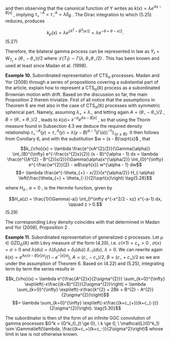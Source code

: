 and then observing that the canonical function of Y writes as  $k(x) = \lambda e^{Ax - B|x|}$ , implying  $\tau_{+}^{-A} = \tau_{-}^{A} = \lambda \delta_{B}$ . The Dirac integration to which (5.25) reduces, produces

$$k_{\rho}(x) = \lambda e^{(A^2 - B^2)x/2} = \lambda e^{-\theta + \theta - x/2}.$$
(5.27)

Therefore, the bilateral gamma process can be represented in law as  $Y_t = W_{T_t} + (\theta_- - \theta_+)t/2$ where  $\mathcal{L}(T_1) \sim \Gamma(\lambda, \theta_+\theta_-/2)$ . This has been known and used at least since Madan et al. (1998).

**Example 10.** Subordinated representation of  $\text{CTS}_{\alpha}$  processes. Madan and Yor (2008) through a series of propositions covering a substantial part of the article, explain how to represent a  $\text{CTS}_{\alpha}(\mathbb{R})$  process as a subordinated Brownian motion with drift. Based on the discussion so far, the main Proposition 2 therein trivialize. First of all notice that the assumptions in Theorem 6 are met also in the case of  $\text{CTS}_{\alpha}(\mathbb{R})$  processes with symmetric spherical part. Namely, assuming  $\lambda_{+} = \lambda_{-}$  and letting again  $A = (\theta_{-} - \theta_{+})/2$ ,  $B = (\theta_{-} + \theta_{-})/2$ , leads to  $k(x) =$  $x^{-\alpha}e^{Ax-B|x|}$ , so that using the Thorin measure found in Subsection 4.3 we deduce the required density relationship  $\tau_{+}^{-A}(y) = \tau_{-}^{A}(y) = \lambda(y - B)^{\alpha - 1} (\Gamma(\alpha))^{-1} \mathbb{1}_{\{y \ge B\}}.$  It then follows from Corollary 6, and with the substitution  $w = (s - B)\sqrt{x}$ , that

$$k_{\rho}(x) = \lambda \frac{e^{xA^{2}/2}}{\Gamma(\alpha)} \int_{B}^{\infty} e^{-\frac{s^{2}x}{2}} (s - B)^{\alpha - 1} ds = \lambda \frac{e^{(A^{2} - B^{2})x/2}}{\Gamma(\alpha)x^{\alpha/2}} \int_{0}^{\infty} e^{-\frac{w^{2}}{2} - wB\sqrt{x}} w^{\alpha - 1} dw$$
$$= \lambda \frac{e^{-\theta_{+} - x/2}}{x^{\alpha/2}} H_{-\alpha} \left(\frac{\theta_{+} + \theta_{-}}{2}\sqrt{x}\right) \tag{5.28}$$

where  $H_a$ ,  $a < 0$ , is the Hermite function, given by

$$H_a(z) = \frac{1}{\Gamma(-a)} \int_0^\infty e^{-x^2/2 - xz} x^{-a-1} dx, \qquad z > 0.$$
 (5.29)

The corresponding Lévy density coincides with that determined in Madan and Yor (2008), Proposition  $2$ .

**Example 11.** Subordinated representation of generalized-z processes. Let  $\mu \in \text{GZD}_G(\mathbb{R})$  with Lévy measure of the form (4.20), i.e.  $c(\pm 1) = c_{\pm} > 0$ ,  $\sigma(\pm) = \sigma > 0$  and  $\lambda(du) = \lambda(\delta_1(du) + \delta_1(du))$  $\delta_{-1}(du), \ \lambda > 0.$  We can rewrite again  $k(x) = e^{Ax/\sigma - B|x|/\sigma}/(1 - e^{-|x|/\sigma}), \ A = (c_{-} - c_{+})/2,$  $B = (c_{-} + c_{+})/2$  so we are under the assumption of Theorem 6. Based on (4.22) and (5.25), integrating term by term the series results in

$$k_{\rho}(x) = \lambda e^{\frac{A^{2}x}{2\sigma^{2}}} \sum_{k=0}^{\infty} \exp\left(-x\frac{(k+B)^{2}}{2\sigma^{2}}\right) = \lambda \sum_{k=0}^{\infty} \exp\left(-x\frac{k^{2} + 2Bk + B^{2} - A^{2}}{2\sigma^{2}}\right)$$
$$= \lambda \sum_{k=0}^{\infty} \exp\left(-x\frac{(k+c_{+})(k+c_{-})}{2\sigma^{2}}\right). \tag{5.30}$$

The subordinator is then of the form of an infinite GGC convolution of gamma processes  $G^k = (G^k_t)_{t \ge 0}, \ k \ge 0, \ \mathcal{L}(G^k_1) \sim \Gamma\left(\lambda, \frac{(k+c_+)(k+c_-)}{2\sigma^2}\right)$  whose limit in law is not otherwise known.